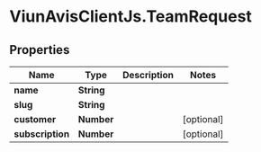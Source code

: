 # ViunAvisClientJs.TeamRequest

## Properties

Name | Type | Description | Notes
------------ | ------------- | ------------- | -------------
**name** | **String** |  | 
**slug** | **String** |  | 
**customer** | **Number** |  | [optional] 
**subscription** | **Number** |  | [optional] 


